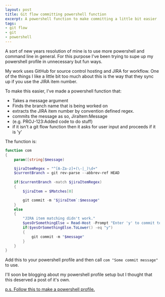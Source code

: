 ```yaml
---
layout: post
title: Git flow committing powershell function
excerpt: A powershell function to make committing a little bit easier
tags: 
- git flow
- git
- powershell
---
```



A sort of new years resolution of mine is to use more powershell and command line in general. For this purpose I've been trying to supe up my powershell profile in unnecessary but fun ways. 

My work uses GitHub for source control hosting and JIRA for workflow. 
One of the things I like a little bit too much about this is the way that they sync up if you use the JIRA item number.

To make this easier, I've made a powershell function that:

- Takes a message argument
- Finds the branch name that is being worked on
- extracts the JIRA item number by convention defined regex.
- commits the message as so, JiraItem:Message
- (e.g. PROJ-123:Added code to do stuff)
- if it isn't a git flow function then it asks for user input and proceeds if it is 'y'

The function is:

``` powershell
function com
{
    param([string]$message)

    $jiraItemRegex = "^[A-Za-z]+(\-|_)\d+"
    $currentBranch = git rev-parse --abbrev-ref HEAD
    
    if($currentBranch -match $jiraItemRegex)
    {
        $jiraItem = $Matches[0]

        git commit -m "$jiraItem`:$message"
    }
    else
    {
        "JIRA item matching didn't work."
        $yesOrSomethingElse = Read-Host -Prompt "Enter 'y' to commit to branch '$currentbranch'. Anything else will abort"
        if($yesOrSomethingElse.ToLower() -eq "y")
        {
            git commit -m "$message"
        }
    }
}
```

Add this to your powershell profile and then call `com "Some commit message"` to use.

I'll soon be blogging about my powershell profile setup but I thought that this deserved a post of it's own.

[p.s. Follow this to make a powershell profile.](http://www.howtogeek.com/50236/customizing-your-powershell-profile/)
